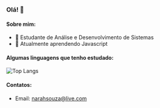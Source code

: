 ### Olá! 👋

#### Sobre mim:

- 🔭 Estudante de Análise e Desenvolvimento de Sistemas
- 🌱 Atualmente aprendendo Javascript

#### Algumas linguagens que tenho estudado:
![Top Langs](https://github-readme-stats.vercel.app/api/top-langs/?username=narahsouza&layout=compact)

#### Contatos:

- Email: [narahsouza@live.com](mailto:narahsouza@live.com)
